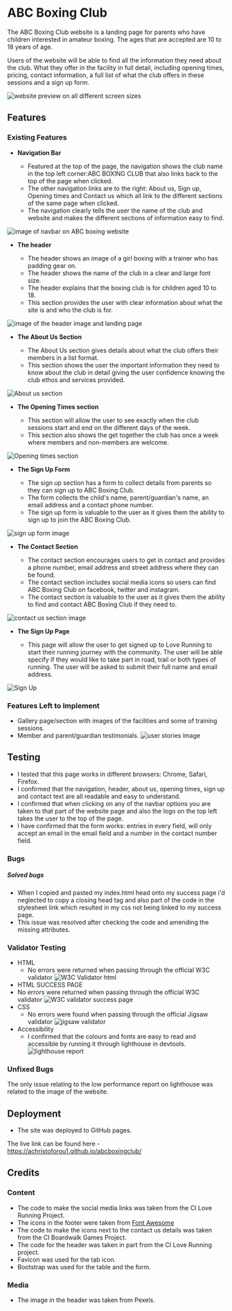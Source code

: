 # ABC Boxing Club

The ABC Boxing Club website is a landing page for parents who have children interested in amateur boxing. The ages that are accepted are 10 to 18 years of age.

Users of the website will be able to find all the information they need about the club. What they offer in the facility in full detail, including opening times, pricing, contact information, a full list of what the club offers in these sessions and a sign up form. 

![website preview on all different screen sizes](/assets/images/am_i_responsive.png)

## Features 



### Existing Features

- __Navigation Bar__

  - Featured at the top of the page, the navigation shows the club name in the top left corner:ABC BOXING CLUB that also links back to the top of the page when clicked.
  - The other navigation links are to the right: About us, Sign up, Opening times and Contact us which all link to the different sections of the same page when clicked.
  - The navigation clearly tells the user the name of the club and website and makes the different sections of information easy to find. 

![image of navbar on ABC boxing website](navbar-1.png)

- __The header__

  - The header shows an image of a girl boxing with a trainer who has padding gear on. 
  - The header shows the name of the club in a clear and large font size.
  - The header explains that the boxing club is for children aged 10 to 18.
  - This section provides the user with clear information about what the site is and who the club is for.

![image of the header image and landing page](<header image landing page.png>)

- __The About Us Section__

  - The About Us section gives details about what the club offers their members in a list format.
  - This section shows the user the important information they need to know about the club in detail giving the user confidence knowing the club ethos and services provided. 

![About us section](<About us-1.png>)

- __The Opening Times section__

  - This section will allow the user to see exactly when the club sessions start and end on the different days of the week.
  - This section also shows the get together the club has once a week where members and non-members are welcome. 

![Opening times section](<opening times.png>)

- __The Sign Up Form__ 

  - The sign up section has a form to collect details from parents so they can sign up to ABC Boxing Club.
  - The form collects the child's name, parent/guardian's name, an email address and a contact phone number.
  - The sign up form is valuable to the user as it gives them the ability to sign up to join the ABC Boxing Club.

![sign up form image](<sign up.png>)

- __The Contact Section__

  - The contact section encourages users to get in contact and provides a phone number, email address and street address where they can be found.
  - The contact section includes social media icons so users can find ABC Boxing Club on facebook, twitter and instagram.
  - The contact section is valuable to the user as it gives them the ability to find and contact ABC Boxing Club if they need to.

![contact us section image](<contact us.png>)
- __The Sign Up Page__

  - This page will allow the user to get signed up to Love Running to start their running journey with the community. The user will be able specify if they would like to take part in road, trail or both types of running. The user will be asked to submit their full name and email address. 

![Sign Up](https://github.com/lucyrush/readme-template/blob/master/media/love_running_signup.png)



### Features Left to Implement

- Gallery page/section with images of the facilities and some of training sessions.
- Member and parent/guardian testimonials.
![user stories image](<user stories.png>)

## Testing 

- I tested that this page works in different browsers: Chrome, Safari, Firefox.
- I confirmed that the navigation, header, about us, opening times, sign up and contact text are all readable and easy to understand.
- I confirmed that when clicking on any of the navbar options you are taken to that part of the website page and also the logo on the top left takes the user to the top of the page.
- I have confirmed that the form works: entries in every field, will only accept an email in the email field and a number in the contact number field.

### Bugs

##### Solved bugs

- When I copied and pasted my index.html head onto my success page i'd neglected to copy a closing head tag and also part of the code in the stylesheet link which resulted in my css not being linked to my success page.
- This issue was resolved after checking the code and amending the missing attributes.



### Validator Testing 

- HTML
  - No errors were returned when passing through the official W3C validator
![W3C Validator html](<html checker.png>)
- HTML SUCCESS PAGE
 - No errors were returned when passing through the official W3C validator
 ![W3C validator success page](<html success.png>)
- CSS
  - No errors were found when passing through the official Jigsaw validator
![jigsaw validator](<css validator.png>)
- Accessibility
   - I confirmed that the colours and fonts are easy to read and accessible by running it through lighthouse in devtools.
   ![lighthouse report](lighthouse.png)


### Unfixed Bugs

The only issue relating to the low performance report on lighthouse was related to the image of the website.

## Deployment

- The site was deployed to GitHub pages. 

The live link can be found here - https://achristoforou1.github.io/abcboxingclub/


## Credits 

 ### Content 

 - The code to make the social media links was taken from the CI Love Running Project.
- The icons in the footer were taken from [Font Awesome](https://fontawesome.com/)
- The code to make the icons next to the contact us details was taken from the CI Boardwalk Games Project.
- The code for the header was taken in part from the CI Love Running project.
- Favicon was used for the tab icon.
- Bootstrap was used for the table and the form.

### Media

- The image in the header was taken from Pexels.





